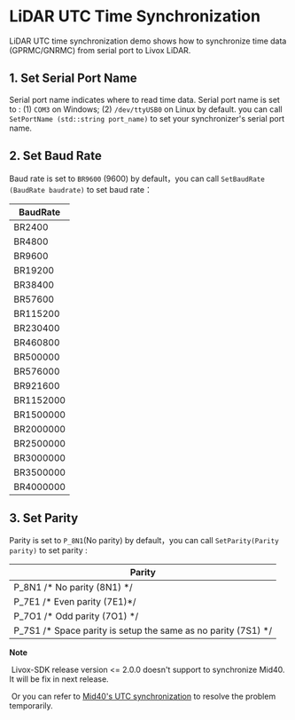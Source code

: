 # LiDAR UTC Time Synchronization

LiDAR UTC time synchronization demo shows how to synchronize time data (GPRMC/GNRMC) from serial port to Livox LiDAR.

## 1. Set Serial Port Name

Serial port name indicates where to read time data. Serial port name is set to : (1) `COM3` on Windows; (2) `/dev/ttyUSB0` on Linux by default. you can call `SetPortName (std::string port_name)` to set your synchronizer's serial port name.

## 2. Set Baud Rate

Baud rate is set to `BR9600` (9600) by default，you can call `SetBaudRate (BaudRate baudrate)` to set baud rate：

| BaudRate  |
| --------- |
| BR2400    |
| BR4800    |
| BR9600    |
| BR19200   |
| BR38400   |
| BR57600   |
| BR115200  |
| BR230400  |
| BR460800  |
| BR500000  |
| BR576000  |
| BR921600  |
| BR1152000 |
| BR1500000 |
| BR2000000 |
| BR2500000 |
| BR3000000 |
| BR3500000 |
| BR4000000 |

## 3. Set Parity

Parity is set to `P_8N1`(No parity) by default，you can call `SetParity(Parity parity)` to set parity :

| Parity                                                       |
| ------------------------------------------------------------ |
| P_8N1   /* No parity (8N1)	*/                             |
| P_7E1   /* Even parity (7E1)*/                               |
| P_7O1    /* Odd parity (7O1)	*/                           |
| P_7S1     /* Space parity is setup the same as no parity (7S1)	*/ |

**Note**

​	Livox-SDK release version <= 2.0.0 doesn't support to synchronize Mid40. It will be fix in next release.

​ Or you can refer to [Mid40's UTC synchronization](https://github.com/Livox-SDK/Livox-SDK/issues/31) to resolve the problem temporarily.

